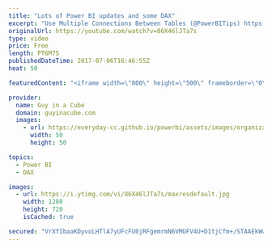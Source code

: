 ```yaml
---
title: "Lots of Power BI updates and some DAX"
excerpt: "Use Multiple Connections Between Tables (@PowerBITips) https://powerbi.tips/2017/07/use-multiple-connections-between-tables/  The ALL() Function in DAX (@ExceleratorBI) https://exceleratorbi.com.au/the-all-function-in-dax/  Responsive visualizations coming to Power BI https://powerbi.microsoft.com/en-us/blog/responsive-visualizations-coming-to-power-bi/"
originalUrl: https://youtube.com/watch?v=86X46lJTa7s
type: video
price: Free
length: PT6M7S
publishedDateTime: 2017-07-06T16:46:55Z
heat: 50

featuredContent: "<iframe width=\"800\" height=\"500\" frameborder=\"0\" src=\"https://www.youtube.com/embed/86X46lJTa7s\" allow=\"accelerometer; autoplay; encrypted-media; gyroscope; picture-in-picture\" allowfullscreen></iframe>"

provider:
  name: Guy in a Cube
  domain: guyinacube.com
  images:
    - url: https://everyday-cc.github.io/powerbi/assets/images/organizations/guyinacube.com-50x50.jpg
      width: 50
      height: 50

topics:
  - Power BI
  - DAX

images:
  - url: https://i.ytimg.com/vi/86X46lJTa7s/maxresdefault.jpg
    width: 1280
    height: 720
    isCached: true

secured: "VrXfIbaaKDyvoLHTlA7yUFcFU0jRFgemrmN6VMUFV4U+D1tjCfm+/STAAEkWw13+A4He8aZNEZtJliVAq2dmZm1vcqk2JoCGtI9VIfRxtuL7DN2+LEf8h0J1RiYe/Jo6Km10iQRqvJYSpwvfUFhSTQUPm536pKpk0rm44XpbmO/kVZAN8tFNXM1OADSuP4wKKBJBXXBJiLTs1kfX57QRGH8HaaeDDePDsr3CFtvN81rfoDRtTLQmmmFOb464M7O3TxGmRCFWAcgcUkP9CvkgIN4JTLBRQ1Nq6d9T6Gn/4Ji57rKWcgOT3v7yN2yhZipNP/LImiRwJm0bB2DmDm9bjltityRjw+WyqPSZwtIRdbXfAnark3L8iihW/r1n2qHcDUwmRhfGYce80WVPp14YMGL6+YwuZBjzngzSsYBikro=;/SIess1ARBeu2aAoA1G52A=="
---
```



